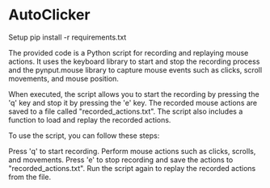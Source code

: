 # AutoClicker

Setup
pip install -r requirements.txt

The provided code is a Python script for recording and replaying mouse actions. It uses the keyboard library to start and stop the recording process and the pynput.mouse library to capture mouse events such as clicks, scroll movements, and mouse position.

When executed, the script allows you to start the recording by pressing the 'q' key and stop it by pressing the 'e' key. The recorded mouse actions are saved to a file called "recorded_actions.txt". The script also includes a function to load and replay the recorded actions.

To use the script, you can follow these steps:

Press 'q' to start recording.
Perform mouse actions such as clicks, scrolls, and movements.
Press 'e' to stop recording and save the actions to "recorded_actions.txt".
Run the script again to replay the recorded actions from the file.


